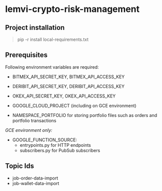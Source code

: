 # lemvi-crypto-risk-management

## Project installation
> pip -r install local-requirements.txt

## Prerequisites
Following environment variables are required:
- BITMEX_API_SECRET_KEY, BITMEX_API_ACCESS_KEY
- DERIBIT_API_SECRET_KEY, DERIBIT_API_ACCESS_KEY
- OKEX_API_SECRET_KEY, OKEX_API_ACCESS_KEY

- GOOGLE_CLOUD_PROJECT (including on GCE environment)
- NAMESPACE_PORTFOLIO for storing portfolio files such as orders and portfolio transactions

*GCE environment only:*
- GOOGLE_FUNCTION_SOURCE:
  - entrypoints.py for HTTP endpoints
  - subscribers.py for PubSub subscribers

## Topic Ids
- job-order-data-import
- job-wallet-data-import
